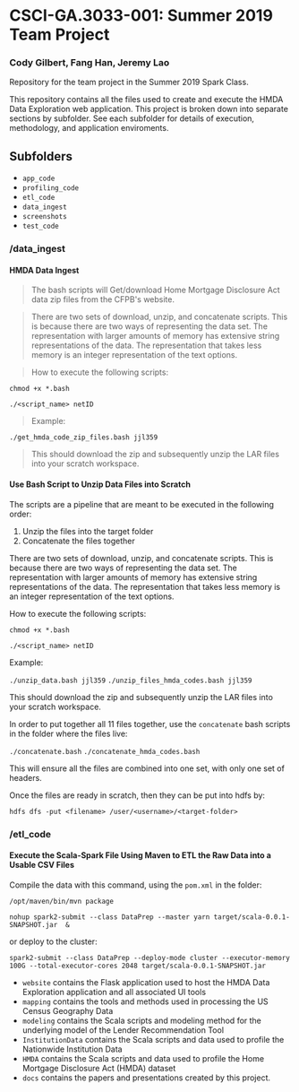 # CSCI-GA.3033-001: Summer 2019 Team Project
### Cody Gilbert, Fang Han, Jeremy Lao

Repository for the team project in the Summer 2019 Spark Class.

This repository contains all the files used to create and execute the HMDA Data Exploration web application. This project is broken down into separate sections by subfolder. See each subfolder for details of execution, methodology, and application enviroments.


## Subfolders

* `app_code`
* `profiling_code`
* `etl_code`
* `data_ingest`
* `screenshots`
* `test_code`

### /data_ingest

#### HMDA Data Ingest

> The bash scripts will Get/download Home Mortgage Disclosure Act data zip files from the CFPB's website.

> There are two sets of download, unzip, and concatenate scripts.  This is because there are two ways of representing the data set.  The representation with larger amounts of memory has extensive string representations of the data.  The representation that takes less memory is an integer representation of the text options. 

> How to execute the following scripts:

```chmod +x *.bash```

```./<script_name> netID```

> Example:

````./get_hmda_code_zip_files.bash jjl359````

> This should download the zip and subsequently unzip the LAR files into your scratch workspace. 

#### Use Bash Script to Unzip Data Files into Scratch

The scripts are a pipeline that are meant to be executed in the following order: 

  1.  Unzip the files into the target folder 
  2.  Concatenate the files together 

There are two sets of download, unzip, and concatenate scripts.  This is because there are two ways of representing the data set.  The representation with larger amounts of memory has extensive string representations of the data.  The representation that takes less memory is an integer representation of the text options. 

How to execute the following scripts:

```chmod +x *.bash```

```./<script_name> netID```

Example:

````./unzip_data.bash jjl359````
````./unzip_files_hmda_codes.bash jjl359````

This should download the zip and subsequently unzip the LAR files into your scratch workspace.

In order to put together all 11 files together, use the ````concatenate```` bash scripts in the folder where the files live: 

````./concatenate.bash````
````./concatenate_hmda_codes.bash````

This will ensure all the files are combined into one set, with only one set of headers. 

 
Once the files are ready in scratch, then they can be put into hdfs by: 

````hdfs dfs -put <filename> /user/<username>/<target-folder>````


### /etl_code

#### Execute the Scala-Spark File Using Maven to ETL the Raw Data into a Usable CSV Files

Compile the data with this command, using the ````pom.xml```` in the folder: 

````/opt/maven/bin/mvn package````

````nohup spark2-submit --class DataPrep --master yarn target/scala-0.0.1-SNAPSHOT.jar  &````

or deploy to the cluster:

````spark2-submit --class DataPrep --deploy-mode cluster --executor-memory 100G --total-executor-cores 2048 target/scala-0.0.1-SNAPSHOT.jar````

* `website` contains the Flask application used to host the HMDA Data Exploration application and all associated UI tools
* `mapping` contains the tools and methods used in processing the US Census Geography Data
* `modeling` contains the Scala scripts and modeling method for the underlying model of the Lender Recommendation Tool
* `InstitutionData` contains the Scala scripts and data used to profile the Nationwide Institution Data
* `HMDA` contains the Scala scripts and data used to profile the Home Mortgage Disclosure Act (HMDA) dataset
* `docs` contains the papers and presentations created by this project. 
